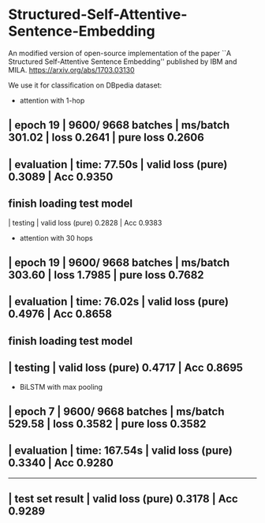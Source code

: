 # Structured-Self-Attentive-Sentence-Embedding
An modified version of open-source implementation of the paper ``A Structured Self-Attentive Sentence Embedding'' published by IBM and MILA. 
https://arxiv.org/abs/1703.03130

We use it for classification on DBpedia dataset: 
* attention with 1-hop

| epoch  19 |  9600/ 9668 batches | ms/batch 301.02 | loss 0.2641 | pure loss 0.2606
-----------------------------------------------------------------------------------------
| evaluation | time: 77.50s | valid loss (pure) 0.3089 | Acc   0.9350
-----------------------------------------------------------------------------------------
finish loading test model
-----------------------------------------------------------------------------------------
| testing | valid loss (pure) 0.2828 | Acc   0.9383

* attention with 30 hops

| epoch  19 |  9600/ 9668 batches | ms/batch 303.60 | loss 1.7985 | pure loss 0.7682
-----------------------------------------------------------------------------------------
| evaluation | time: 76.02s | valid loss (pure) 0.4976 | Acc   0.8658
-----------------------------------------------------------------------------------------
finish loading test model
-----------------------------------------------------------------------------------------
| testing | valid loss (pure) 0.4717 | Acc   0.8695
-----------------------------------------------------------------------------------------

* BiLSTM with max pooling

| epoch   7 |  9600/ 9668 batches | ms/batch 529.58 | loss 0.3582 | pure loss 0.3582
-----------------------------------------------------------------------------------------
| evaluation | time: 167.54s | valid loss (pure) 0.3340 | Acc   0.9280
-----------------------------------------------------------------------------------------
-----------------------------------------------------------------------------------------
| test set result | valid loss (pure) 0.3178 | Acc   0.9289
-----------------------------------------------------------------------------------------
